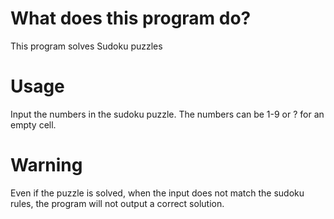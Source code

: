 # What does this program do?
This program solves Sudoku puzzles

# Usage
Input the numbers in the sudoku puzzle. The numbers can be 1-9 or ? for an empty cell.

# Warning
Even if the puzzle is solved, when the input does not match the sudoku rules, the program will not output a correct solution.